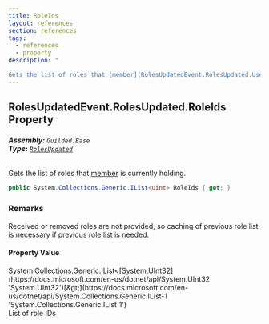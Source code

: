 ```yaml
---
title: RoleIds
layout: references
section: references
tags:
  - references
  - property
description: "

Gets the list of roles that [member](RolesUpdatedEvent.RolesUpdated.UserId.md 'Guilded.Base.Events.RolesUpdatedEvent.RolesUpdated.UserId') is currently holding."
---
```


## RolesUpdatedEvent.RolesUpdated.RoleIds Property
###### **Assembly:** `Guilded.Base`<br/>**Type:** [`RolesUpdated`](RolesUpdatedEvent.RolesUpdated.md 'Guilded.Base.Events.RolesUpdatedEvent.RolesUpdated')

Gets the list of roles that [member](RolesUpdatedEvent.RolesUpdated.UserId.md 'Guilded.Base.Events.RolesUpdatedEvent.RolesUpdated.UserId') is currently holding.

```csharp
public System.Collections.Generic.IList<uint> RoleIds { get; }
```

### Remarks
  
Received or removed roles are not provided, so caching of previous role list is necessary if previous role list is needed.

#### Property Value
[System.Collections.Generic.IList&lt;](https://docs.microsoft.com/en-us/dotnet/api/System.Collections.Generic.IList-1 'System.Collections.Generic.IList`1')[System.UInt32](https://docs.microsoft.com/en-us/dotnet/api/System.UInt32 'System.UInt32')[&gt;](https://docs.microsoft.com/en-us/dotnet/api/System.Collections.Generic.IList-1 'System.Collections.Generic.IList`1')  
List of role IDs